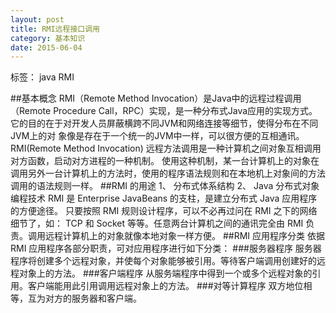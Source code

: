 ```yaml
---
layout: post
title: RMI远程接口调用
category: 基本知识
date: 2015-06-04
---
```


标签： java  RMI

<!-- more -->

##基本概念
RMI（Remote Method Invocation）是Java中的远程过程调用（Remote Procedure Call，RPC）实现，是一种分布式Java应用的实现方式。
它的目的在于对开发人员屏蔽横跨不同JVM和网络连接等细节，使得分布在不同JVM上的对 象像是存在于一个统一的JVM中一样，可以很方便的互相通讯。
RMI(Remote Method Invocation) 远程方法调用是一种计算机之间对象互相调用对方函数，启动对方进程的一种机制。
使用这种机制，某一台计算机上的对象在调用另外一台计算机上的方法时，使用的程序语法规则和在本地机上对象间的方法调用的语法规则一样。
##RMI 的用途
1、 分布式体系结构
2、 Java 分布式对象编程技术
RMI 是 Enterprise JavaBeans 的支柱，是建立分布式 Java 应用程序的方便途径。
只要按照 RMI 规则设计程序，可以不必再过问在 RMI 之下的网络细节了，如： TCP 和 Socket 等等。任意两台计算机之间的通讯完全由 RMI 负责。调用远程计算机上的对象就像本地对象一样方便。
##RMI 应用程序分类
依据 RMI 应用程序各部分职责，可对应用程序进行如下分类：
###服务器程序
服务器程序将创建多个远程对象，并使每个对象能够被引用。等待客户端调用创建好的远程对象上的方法。
###客户端程序
从服务端程序中得到一个或多个远程对象的引用。客户端能用此引用调用远程对象上的方法。
###对等计算程序
双方地位相等，互为对方的服务器和客户端。